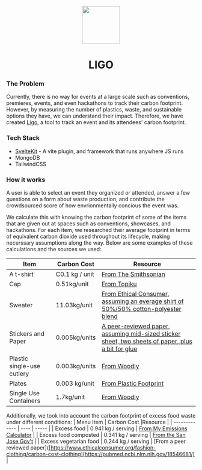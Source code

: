 <p align="center">
<img width="100px" src="https://user-images.githubusercontent.com/65576812/213904448-5f55109c-2490-48a8-9eb4-3ca78350b3b2.png" />
</p>
<h1 align="center"> LIGO</h1>

### The Problem 
Currently, there is no way for events at a large scale such as conventions, premieres, events, and even hackathons to track their carbon footprint. However, by measuring the number of plastics, waste, and sustainable options they have, we can understand their impact. Therefore, we have created [Ligo](https://ligoismore.tech), a tool to track an event and its attendees' carbon footprint.

### Tech Stack
- [SvelteKit](https://svelte.dev/blog/announcing-sveltekit-1.0) - A vite plugin, and framework that runs anywhere JS runs 
- MongoDB
- TailwindCSS

### How it works
A user is able to select an event they organized or attended, answer a few questions on a form about waste production, and contribute the crowdsourced score of how envrionmentally concious the event was. 

We calculate this with knowing the carbon footprint of some of the items that are given out at spaces such as conventions, showcases, and hackathons. For each item, we researched their average footprint in terms of equivalent carbon dioxide used throughout its lifecycle, making necerssary assumptions along the way. Below are some examples of these calculations and the sources we used:

| Item  | Carbon Cost |Resource |
| ------------- |  ---- | ----- |
| A t-shirt  | C0.1 kg / unit |  [From The Smithsonian](https://www.smithsonianmag.com/innovation/whats-environmental-footprint-t-shirt-180962885/) |
| Cap  | 0.51kg/unit  |  [From Topiku](https://www.topiku.co/impact) |
| Sweater | 11.03kg/unit |  [From Ethical Consumer, assuming an everage shirt of 50%/50% cotton-polyester blend](https://www.ethicalconsumer.org/fashion-clothing/carbon-cost-clothing) |
| Stickers and Paper | 0.005kg/units | [A peer-reviewed paper, assuming mid-sized sticker sheet, two sheets of paper, plus a bit for glue](https://www.researchgate.net/figure/Carbon-footprint-of-office-paper_fig2_235712203)
| Plastic single-use cutlery | 0.003kg/units | [From Woodly](https://woodly.com/carbon_neutrality/what-is-the-carbon-footprint-of-plastic/) |
| Plates | 0.003 kg/unit | [From Plastic Footprint](https://plasticfootprint.ryanphung.com/)
| Single Use Containers | 1.7kg/unit | [From Woodly](https://woodly.com/carbon_neutrality/what-is-the-carbon-footprint-of-plastic/)

Additionally, we took into account the carbon footprint of excess food waste under different conditions:
| Menu Item  | Carbon Cost |Resource |
| ------------- |  ---- | ----- |
| Excess food | 0.941 kg / serving |  [From My Emissions Calculator](https://myemissions.green/food-carbon-footprint-calculator/ ) |
| Excess food composted  | 0.341 kg / serving  |  [From the San Jose Gov't](https://www.sanjoseca.gov/home/showpublisheddocument?id=198 ) |
| Excess vegetarian food | 0.244 kg / serving |  [From a peer reviewed paper]([https://www.ethicalconsumer.org/fashion-clothing/carbon-cost-clothing](https://pubmed.ncbi.nlm.nih.gov/18546681/) |
